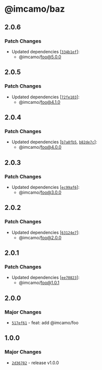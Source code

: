 # @imcamo/baz

## 2.0.6

### Patch Changes

- Updated dependencies [[`334b1ef`](https://github.com/imcamo/circular-dependency-package/commit/334b1effde410cb4f1e6eea774fa745e8f38bd86)]:
  - @imcamo/foo@5.0.0

## 2.0.5

### Patch Changes

- Updated dependencies [[`72fe103`](https://github.com/imcamo/circular-dependency-package/commit/72fe1039541169d611d25892e5b8694fdf41141d)]:
  - @imcamo/foo@4.1.0

## 2.0.4

### Patch Changes

- Updated dependencies [[`b7a0fb5`](https://github.com/imcamo/circular-dependency-package/commit/b7a0fb5e2c847329e42bb2e78256b2cd518a5606), [`b82de7c`](https://github.com/imcamo/circular-dependency-package/commit/b82de7c46b06935355069429ca07d8971c087ea0)]:
  - @imcamo/foo@4.0.0

## 2.0.3

### Patch Changes

- Updated dependencies [[`ec99af6`](https://github.com/imcamo/circular-dependency-package/commit/ec99af624c76863d4e5d2fbbb10ad304b1523dcf)]:
  - @imcamo/foo@3.0.0

## 2.0.2

### Patch Changes

- Updated dependencies [[`63124e7`](https://github.com/imcamo/circular-dependency-package/commit/63124e7c28e7b5bd5d5a29e18695de8a99f69288)]:
  - @imcamo/foo@2.0.0

## 2.0.1

### Patch Changes

- Updated dependencies [[`ee70823`](https://github.com/imcamo/circular-dependency-package/commit/ee70823732ea3f88df50cb3d3b4cfabb8081b1aa)]:
  - @imcamo/foo@1.0.1

## 2.0.0

### Major Changes

- [`517ef61`](https://github.com/imcamo/circular-dependency-package/commit/517ef61c951b710c3eb74b0d289f0a7e22aa5743) - feat: add @imcamo/foo

## 1.0.0

### Major Changes

- [`2d36782`](https://github.com/imcamo/circular-dependency-package/commit/2d3678241073c22ab58f239902c4734c127947a7) - release v1.0.0
